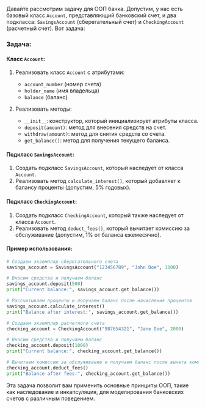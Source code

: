 Давайте рассмотрим задачу для ООП банка. Допустим, у нас есть базовый класс `Account`, представляющий банковский счет, и два подкласса: `SavingsAccount` (сберегательный счет) и `CheckingAccount` (расчетный счет). Вот задача:

### Задача:

#### Класс `Account`:
1. Реализовать класс `Account` с атрибутами:
   - `account_number` (номер счета)
   - `holder_name` (имя владельца)
   - `balance` (баланс)

2. Реализовать методы:
   - `__init__`: конструктор, который инициализирует атрибуты класса.
   - `deposit(amount)`: метод для внесения средств на счет.
   - `withdraw(amount)`: метод для снятия средств со счета.
   - `get_balance()`: метод для получения текущего баланса.

#### Подкласс `SavingsAccount`:
1. Создать подкласс `SavingsAccount`, который наследует от класса `Account`.
2. Реализовать метод `calculate_interest()`, который добавляет к балансу проценты (допустим, 5% годовых).

#### Подкласс `CheckingAccount`:
1. Создать подкласс `CheckingAccount`, который также наследует от класса `Account`.
2. Реализовать метод `deduct_fees()`, который вычитает комиссию за обслуживание (допустим, 1% от баланса ежемесячно).

#### Пример использования:

```python
# Создаем экземпляр сберегательного счета
savings_account = SavingsAccount("123456789", "John Doe", 1000)

# Вносим средства и получаем баланс
savings_account.deposit(500)
print("Current balance:", savings_account.get_balance())

# Рассчитываем проценты и получаем баланс после начисления процентов
savings_account.calculate_interest()
print("Balance after interest:", savings_account.get_balance())

# Создаем экземпляр расчетного счета
checking_account = CheckingAccount("987654321", "Jane Doe", 2000)

# Вносим средства и получаем баланс
checking_account.deposit(1000)
print("Current balance:", checking_account.get_balance())

# Вычитаем комиссию за обслуживание и получаем баланс после вычета комиссии
checking_account.deduct_fees()
print("Balance after fees:", checking_account.get_balance())
```

Эта задача позволит вам применить основные принципы ООП, такие как наследование и инкапсуляция, для моделирования банковских счетов с различным поведением.